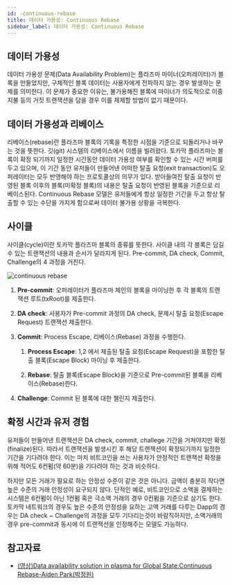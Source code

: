 ```yaml
---
id: -continuous-rebase
title: 데이터 가용성: Continuous Rebase
sidebar_label: 데이터 가용성: Continuous Rebase
---
```


## 데이터 가용성
데이터 가용성 문제(Data Availability Problem)는 플라즈마 마이너(오퍼레이터)가 블록을 만들었지만, 구체적인 블록 데이터는 사용자에게 전파하지 않는 경우 발생하는 문제를 의미한다. 이 문제가 중요한 이유는, 불가용해진 블록에 마이너가 의도적으로 이중지불 등의 거짓 트랜잭션을 담을 경우 이를 제제할 방법이 없기 때문이다.

## 데이터 가용성과 리베이스
리베이스(rebase)란 플라즈마 블록의 기록을 특정한 시점을 기준으로 되돌리거나 바꾸는 것을 뜻한다. 깃(git) 시스템의 리베이스에서 이름을 빌려왔다. 토카막 플라즈마는 블록이 확정 되기까지 일정한 시간동안 데이터 가용성 여부를 확인할 수 있는 시간 버퍼를 두고 있으며, 이 기간 동안 유저들이 만들어낸 어떠한 탈출 요청(exit transaction)도 오퍼레이터는 모두 반영해야 하는 프로토콜상의 의무가 있다. 받아들여진 탈출 요청이 반영된 블록 이후의 블록(미확정 블록)의 내용은 탈출 요청이 반영된 블록을 기준으로 리베이스된다. Continuous Rebase 모델은 유저들에게 항상 일정한 기간을 두고 항상 탈출할 수 있는 수단을 가지게 함으로써 데이터 불가용 상황을 극복한다.

## 사이클
사이클(cycle)이란 토카막 플라즈마 블록의 종류를 뜻한다. 사이클 내의 각 블록은 담길 수 있는 트랜잭션의 내용과 순서가 달라지게 된다. Pre-commit, DA check, Commit, Challenge의 4 과정을 거친다.

![continuous rebase](assets/learn_basic_continuous-rebase.png)

1. **Pre-commit**: 오퍼레이터가 플라즈마 체인의 블록을 마이닝한 후 각 블록의 트랜잭션 루트(txRoot)를 제출한다.
2. **DA check**: 사용자가 Pre-commit 과정의 DA check, 문제시 탈출 요청(Escape Request) 트랜잭션 제출한다.
3. **Commit**: Process Escape, 리베이스(Rebase) 과정을 수행한다.

    1. **Process Escape**: 1,2 에서 제출된 탈출 요청(Escape Request)을 포함한 탈출 블록(Escape Block) 마이닝 후 제출한다.

    2. **Rebase**: 탈출 블록(Escape Block)을 기준으로 Pre-commit된 블록을 리베이스(Rebase)한다.

4. **Challenge**: Commit 된 블록에 대한 챌린지 제출한다.

## 확정 시간과 유저 경험
유저들이 만들어낸 트랜잭션은 DA check, commit, challege 기간을 거쳐야지만 확정(finalize)된다. 따라서 트랜잭션을 발생시킨 후 해당 트랜잭션이 확정되기까지 일정한 기간을 기다려야 한다. 이는 마치 비트코인을 쓰는 사용자가 안정적인 트랜잭션 확정을 위해 적어도 6컨펌(약 60분)을 기다려야 하는 것과 비슷하다.

하지만 모든 거래가 필요로 하는 안정성 수준이 같은 것은 아니다. 금액이 충분히 작다면 높은 수준의 거래 안정성이 요구되지 않다. 단적인 예로, 비트코인으로 소액을 결제하는 시스템은 6컨펌이 아닌 1컨펌 혹은 극소액 거래의 경우 0컨펌을 기준으로 삼기도 한다. 토카막 네트워크의 경우도 높은 수준의 안정성을 요하는 고액 거래를 다루는 Dapp의 경우는 DA check ~ Challenge의 과정을 모두 기다리는것이 바람직하지만, 소액거래의 경우 pre-commit과 동시에 이 트랜잭션을 인정해주는 모델도 가능하다.

## 참고자료
- [(영상)Data availability solution in plasma for Global State:Continuous Rebase-Aiden Park(박정원)](https://youtu.be/kRfgM4crCk0)
